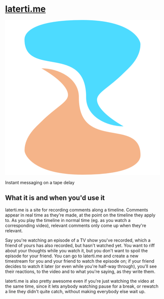 # [laterti.me](http://laterti.me)

![latertime logo](client/latertime.png)

Instant messaging on a tape delay

## What it is and when you'd use it

laterti.me is a site for recording comments along a timeline. Comments appear
in real time as they're made, at the point on the timeline they apply to. As
you play the timeline in normal time (eg. as you watch a corresponding video),
relevant comments only come up when they're relevant.

Say you're watching an episode of a TV show you've recorded, which a friend of
yours has also recorded, but hasn't watched yet. You want to riff about your
thoughts while you watch it, but you don't want to spoil the episode for your
friend. You can go to laterti.me and create a new timestream for you and your
friend to watch the episode on; if your friend decides to watch it later (or
even while you're half-way through), you'll see their reactions, to the video
and to what you're saying, as they write them.

laterti.me is also pretty awesome even if you're just watching the video at the
same time, since it lets anybody watching pause for a break, or rewatch a line
they didn't quite catch, without making everybody else wait up.
